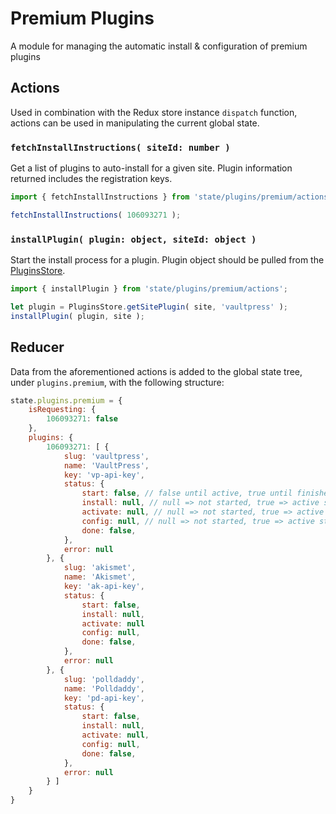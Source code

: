 Premium Plugins
===============

A module for managing the automatic install & configuration of premium plugins

## Actions

Used in combination with the Redux store instance `dispatch` function, actions can be used in manipulating the current global state.

### `fetchInstallInstructions( siteId: number )`

Get a list of plugins to auto-install for a given site. Plugin information returned includes the registration keys.

```js
import { fetchInstallInstructions } from 'state/plugins/premium/actions';

fetchInstallInstructions( 106093271 );
```

### `installPlugin( plugin: object, siteId: object )`

Start the install process for a plugin. Plugin object should be pulled from the [PluginsStore](https://github.com/Automattic/wp-calypso/tree/master/client/lib/plugins).

```js
import { installPlugin } from 'state/plugins/premium/actions';

let plugin = PluginsStore.getSitePlugin( site, 'vaultpress' );
installPlugin( plugin, site );
```

## Reducer

Data from the aforementioned actions is added to the global state tree, under `plugins.premium`, with the following structure:

```js
state.plugins.premium = {
	isRequesting: {
		106093271: false
	},
	plugins: {
		106093271: [ {
			slug: 'vaultpress',
			name: 'VaultPress',
			key: 'vp-api-key',
			status: {
				start: false, // false until active, true until finished
				install: null, // null => not started, true => active state, false => finished
				activate: null, // null => not started, true => active state, false => finished
				config: null, // null => not started, true => active state, false => finished
				done: false,
			},
			error: null
		}, {
			slug: 'akismet',
			name: 'Akismet',
			key: 'ak-api-key',
			status: {
				start: false,
				install: null,
				activate: null
				config: null,
				done: false,
			},
			error: null
		}, {
			slug: 'polldaddy',
			name: 'Polldaddy',
			key: 'pd-api-key',
			status: {
				start: false,
				install: null,
				activate: null,
				config: null,
				done: false,
			},
			error: null
		} ]
	}
}
```
